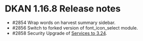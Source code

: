 # DKAN 1.16.8 Release notes

- #2854 Wrap words on harvest summary sidebar.
- #2856 Switch to forked version of font_icon_select module.
- #2858 Security Upgrade of [Services to 3.24](https://www.drupal.org/sa-contrib-2019-043).